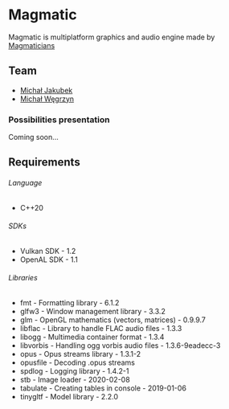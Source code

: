 # Magmatic

Magmatic is multiplatform graphics and audio engine made by [Magmaticians](https://github.com/Magmaticians)

## Team

- [Michał Jakubek](https://github.com/XertDev)
- [Michał Węgrzyn](https://github.com/mwegrzyn2311)

### Possibilities presentation

Coming soon...

## Requirements

###### Language

- C++20

###### SDKs

- Vulkan SDK - 1.2
- OpenAL SDK - 1.1

###### Libraries

- fmt - Formatting library - 6.1.2
- glfw3 - Window management library - 3.3.2
- glm - OpenGL mathematics (vectors, matrices) - 0.9.9.7
- libflac - Library to handle FLAC audio files - 1.3.3
- libogg - Multimedia container format - 1.3.4
- libvorbis - Handling ogg vorbis audio files - 1.3.6-9eadecc-3
- opus - Opus streams library - 1.3.1-2
- opusfile - Decoding .opus streams
- spdlog - Logging library - 1.4.2-1
- stb - Image loader - 2020-02-08
- tabulate - Creating tables in console - 2019-01-06
- tinygltf - Model library - 2.2.0